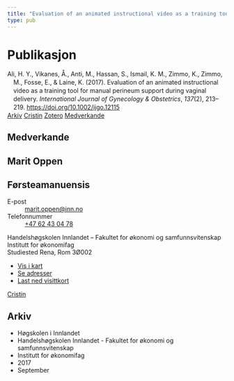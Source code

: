 ```yaml
---
title: "Evaluation of an animated instructional video as a training tool for manual perineum support during vaginal delivery"
type: pub
---
```

<h1>Publikasjon</h1>
<article id="csl-bib-container-AE5I7X2R" class="csl-bib-container">
  <div class="csl-bib-body" style="line-height: 1.35; padding-left: 1em; text-indent:-1em;">
  <div class="csl-entry">Ali, H. Y., Vikanes, &#xC5;., Anti, M., Hassan, S., Ismail, K. M., Zimmo, K., Zimmo, M., Fosse, E., &amp; Laine, K. (2017). Evaluation of an animated instructional video as a training tool for manual perineum support during vaginal delivery. <i>International Journal of Gynecology &amp; Obstetrics</i>, <i>137</i>(2), 213&#x2013;219. <a href="https://doi.org/10.1002/ijgo.12115">https://doi.org/10.1002/ijgo.12115</a></div>
</div>
  <div class="csl-bib-buttons">
    <a href="#taxonomy-article-AE5I7X2R" class="csl-bib-button">Arkiv</a>
    <a href="https://app.cristin.no/results/show.jsf?id=1491426" alt="Cristin URL" class="csl-bib-button">Cristin</a>
    <a href="http://zotero.org/groups/5022929/items/AE5I7X2R" alt="Zotero URL" class="csl-bib-button">Zotero</a>
    <a href="#contributors-article-AE5I7X2R" class="csl-bib-button">Medverkande</a>
  </div>
  <div id="csl-bib-meta-container-AE5I7X2R"></div>
</article>
<div id="csl-bib-meta-AE5I7X2R" class="csl-bib-meta">
  <article id="contributors-article-AE5I7X2R" class="contributors-article">
    <h1>Medverkande</h1>
    <div class="personas">
<div class="vrtx-hinn-person-card">
<div class="photo">
<i class="lar la-user-circle missing-person"></i>
</div>
<div class="info">
<hgroup><h1>Marit Oppen</h1>
<h2>Førsteamanuensis</h2>
</hgroup><dl>
<dt>E-post</dt>
<dd>
<a href="mailto:marit.oppen@inn.no">marit.oppen@inn.no</a>
</dd>
<dt>Telefonnummer</dt>
<dd><a href="tel:+4762430478">
+47 62 43 04 78
</a></dd>
</dl>
<p>
Handelshøgskolen Innlandet – Fakultet for økonomi og samfunnsvitenskap<br>
Institutt for økonomifag<br>
Studiested Rena,
Rom 3Ø002
</p>
<ul class="vrtx-hinn-links">
<li><a href="https://www.google.com/maps?q=61.13620,11.37454">Vis i kart</a></li>
<li><a href="https://www.inn.no/finn-en-ansatt/marit-oppen.html#vrtx-hinn-addresses">Se adresser</a></li>
<li><a href="https://www.inn.no/finn-en-ansatt/marit-oppen.html?vrtx=vcf">Last ned visittkort</a></li>
</ul>
</div>
</div>
<a href="https://app.cristin.no/persons/show.jsf?id=325250" alt="Cristin URL" class="personas-cristin">Cristin</a>
</div>
  </article>
  <article id="taxonomy-article-AE5I7X2R" class="taxonomy-article">
    <h1>Arkiv</h1>
    <ul>
      <li>Høgskolen i Innlandet</li>
      <li>Handelshøgskolen Innlandet - Fakultet for økonomi og samfunnsvitenskap</li>
      <li>Institutt for økonomifag</li>
      <li>2017</li>
      <li>September</li>
    </ul>
  </article>
</div>
